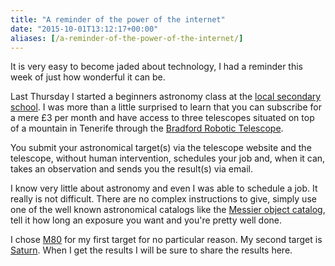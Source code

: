```yaml
---
title: "A reminder of the power of the internet"
date: "2015-10-01T13:12:17+00:00"
aliases: [/a-reminder-of-the-power-of-the-internet/]
---
```


It is very easy to become jaded about technology, I had a reminder this week of just how wonderful it can be.

Last Thursday I started a beginners astronomy class at the [local secondary school](http://www.princehenrys.co.uk/). I was more than a little surprised to learn that you can subscribe for a mere £3 per month and have access to three telescopes situated on top of a mountain in Tenerife through the [Bradford Robotic Telescope](http://www.telescope.org/).

You submit your astronomical target(s) via the telescope website and the telescope, without human intervention, schedules your job and, when it can, takes an observation and sends you the result(s) via email.

I know very little about astronomy and even I was able to schedule a job. It really is not difficult. There are no complex instructions to give, simply use one of the well known astronomical catalogs like the [Messier object catalog](https://en.wikipedia.org/wiki/Messier_object), tell it how long an exposure you want and you're pretty well done.

I chose [M80](https://en.wikipedia.org/wiki/Messier_80) for my first target for no particular reason. My second target is [Saturn](https://en.wikipedia.org/wiki/Saturn). When I get the results I will be sure to share the results here.
